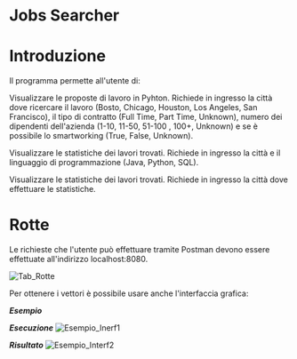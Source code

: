 # Jobs Searcher 
# Introduzione
Il programma permette all'utente di:

Visualizzare le proposte di lavoro in Pyhton. Richiede in ingresso la città dove ricercare il lavoro (Bosto, Chicago, Houston, Los Angeles, San Francisco), il tipo di contratto (Full Time, Part Time, Unknown), numero dei dipendenti dell'azienda (1-10, 11-50, 51-100 , 100+, Unknown) e se è possibile lo smartworking (True, False, Unknown).

Visualizzare le statistiche dei lavori trovati. Richiede in ingresso la città e il linguaggio di programmazione (Java, Python, SQL).

Visualizzare le statistiche dei lavori trovati. Richiede in ingresso la città dove effettuare le statistiche.

# Rotte
Le richieste che l'utente può effettuare tramite Postman devono essere effettuate all'indirizzo
localhost:8080.

![Tab_Rotte](https://user-images.githubusercontent.com/75088702/141351259-258e4f83-4d00-4eaf-b7fe-eaf126a1b5ea.png)

Per ottenere i vettori è possibile usare anche l'interfaccia grafica: 

<b><i>Esempio</i></b>

<b><i>Esecuzione</i></b>
![Esempio_Inerf1](https://user-images.githubusercontent.com/75088702/141351790-96028780-fe87-4d76-a7b5-308c0a43834b.png)

<b><i>Risultato</i></b>
![Esempio_Interf2](https://user-images.githubusercontent.com/75088702/141351951-2943f3ea-4fe2-44ae-8421-0c04aa481a8b.png)
